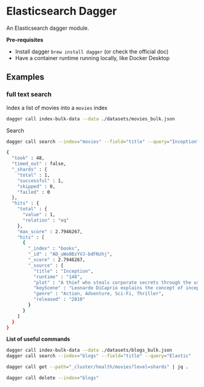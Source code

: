 # Elasticsearch Dagger

An Elasticsearch dagger module.

**Pre-requisites**

- Install dagger `brew install dagger` (or check the official doc)
- Have a container runtime running locally, like Docker Desktop

## Examples

### full text search

Index a list of movies into a `movies` index
```sh
dagger call index-bulk-data --data ./datasets/movies_bulk.json
```

Search
```sh
dagger call search --index="movies" --field="title" --query="Inception"

{
  "took" : 48,
  "timed_out" : false,
  "_shards" : {
    "total" : 1,
    "successful" : 1,
    "skipped" : 0,
    "failed" : 0
  },
  "hits" : {
    "total" : {
      "value" : 1,
      "relation" : "eq"
    },
    "max_score" : 2.7946267,
    "hits" : [
      {
        "_index" : "books",
        "_id" : "AD_uWo8BzYVJ-bdFNzhj",
        "_score" : 2.7946267,
        "_source" : {
          "title" : "Inception",
          "runtime" : "148",
          "plot" : "A thief who steals corporate secrets through the use of dream-sharing technology is given the inverse task of planting an idea into thed of a C.E.O.",
          "keyScene" : "Leonardo DiCaprio explains the concept of inception to Ellen Page by using a child's spinning top.",
          "genre" : "Action, Adventure, Sci-Fi, Thriller",
          "released" : "2010"
        }
      }
    ]
  }
}
```


**List of useful commands**
```sh
dagger call index-bulk-data --data ./datasets/blogs_bulk.json
dagger call search --index="blogs" --field="title" --query="Elastic"
```

```sh
dagger call get --path="_cluster/health/movies?level=shards" | jq .
```
```sh
dagger call delete --index="blogs"
```
